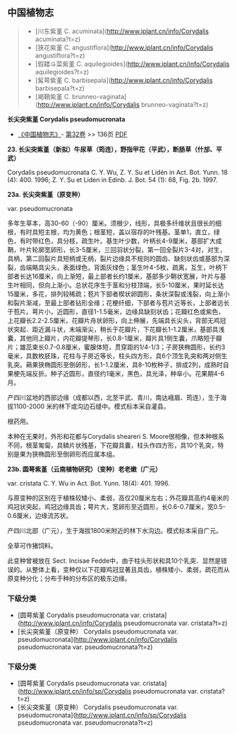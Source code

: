

## 中国植物志

> * [川东紫堇  C.  acuminata](http://www.iplant.cn/info/Corydalis acuminata?t=z)
> * [狭花紫堇  C.  angustiflora](http://www.iplant.cn/info/Corydalis angustiflora?t=z)
> * [假耧斗菜紫堇  C.  aquilegioides](http://www.iplant.cn/info/Corydalis aquilegioides?t=z)
> * [髯萼紫堇  C.  barbisepala](http://www.iplant.cn/info/Corydalis barbisepala?t=z)
> * [褐鞘紫堇  C.  brunneo-vaginata](http://www.iplant.cn/info/Corydalis brunneo-vaginata?t=z)

**长尖突紫堇 Corydalis pseudomucronata**

* [《中国植物志》](http://www.iplant.cn/frps)- [第32卷](http://www.iplant.cn/frps/vol/32) >> 136页 [PDF](http://www.iplant.cn/frps/pdf/32/136.pdf)

**23. 长尖突紫堇（新拟）牛尿草（筠连），野指甲花（平武），断肠草（什邡、平武）**

Corydalis pseudomucronata C. Y. Wu, Z. Y. Su et Lidén in Act. Bot. Yunn. 18 (4): 400. 1996; Z. Y. Su et Liden in Edinb. J. Bot. 54 (1): 68, Fig. 2b. 1997.

**23a. 长尖突紫堇（原变种）**

var. pseudomucronata

多年生草本，高30-60（-90）厘米。须根少，线形，具极多纤维状且很长的细根，有时具短主根，均为黄色；根茎短，盖以宿存的叶残基。茎单1，直立，绿色，有时带红色，具分枝，疏生叶。基生叶少数，叶柄长4-9厘米，基部扩大成鞘，叶片轮廓宽卵形，长3-5厘米，三回羽状分裂，第一回全裂片3-4对，对生，具柄，第二回裂片具短柄或无柄，裂片边缘具不规则的圆齿、缺刻状齿或基部为深裂，齿端略具尖头，表面绿色，背面灰绿色；茎生叶4-5枚，疏离，互生，叶柄下部者长达16厘米，向上渐短，最上部者长约1厘米，基部多少鞘状宽展，叶片与基生叶相同，但向上渐小。总状花序生于茎和分枝顶端，长5-10厘米，果时延长达15厘米，多花，排列较稀疏；苞片下部者楔状卵圆形，条状深裂或浅裂，向上渐小和裂片渐减，至最上部者钻形全缘；花梗纤细，下部者与苞片近等长，上部者远长于苞片。萼片小，近圆形，直径1-1.5毫米，边缘具缺刻状齿；花瓣红色或紫色，上花瓣长2.2-2.5厘米，花瓣片舟状卵形，向上伸展，先端具长尖头，背部无鸡冠状突起．距近漏斗状，末端渐尖，稍长于花瓣片，下花瓣长1-1.2厘米，基部具浅囊，其他同上瓣片，内花瓣提琴形，长0.8-1厘米，瓣片具1侧生囊，爪略短于瓣片；雄蕊束长0.7-0.8厘米，蜜腺体短，贯穿距的1/4-1/3；子房狭椭圆形，长约3毫米，具数枚胚珠，花柱与子房近等长，柱头四方形，具6个顶生乳突和两对侧生乳突。蒴果狭椭圆形至倒卵形，长1-1.2厘米，具8-10枚种子，排成2列，成熟时自果梗先端反折。种子近圆形，直径约1毫米，黑色，具光泽，种阜小。花果期4-6月。

产四川盆地的西部边缘（成都以西，北至平武、青川，南达峨眉、筠连），生于海拔1100-2000 米的林下或沟边石缝中。模式标本采自灌县。

根药用。

本种在无果时，外形和花都与Corydalis sheareri S. Moore很相像，但本种根系不同，根茎匍匐，具鳞片状残基，下花瓣具囊，柱头作四方形，具10个乳突，特别是果为狭椭圆形至倒卵形而应属本组。

**23b. 圆萼紫堇（云南植物研究）（变种）老老嫩（广元）**

var. cristata C. Y. Wu in Act. Bot. Yunn. 18(4): 401. 1996.

与原变种的区别在于植株较矮小、柔弱，高仅20厘米左右；外花瓣具高约4毫米的鸡冠状突起，鸡冠边缘具齿；萼片大，宽卵形至近圆形，长0.6-0.7厘米，宽0.5-0.6厘米，边缘流苏状。

产四川北部（广元），生于海拔1800米附近的林下水沟边。模式标本采自广元。

全草可作猪饲料。

此变种曾被放在 Sect. Incisae Fedde中，由于柱头形状和具10个乳突．显然是错误的。从整体上看，变种仅以下花瓣鸡冠显著且具齿，植株矮小、柔弱，疏花而从原变种分化；分布于种的分布区的极东边缘。

### 下级分类
* [圆萼紫堇  Corydalis pseudomucronata var. cristata](http://www.iplant.cn/info/Corydalis pseudomucronata var. cristata?t=z)
* [长尖突紫堇（原变种）  Corydalis pseudomucronata var. pseudomucronata](http://www.iplant.cn/info/Corydalis pseudomucronata var. pseudomucronata?t=z)

### 下级分类
* [圆萼紫堇  Corydalis pseudomucronata var. cristata](http://www.iplant.cn/info/sp/Corydalis pseudomucronata var. cristata?t=z)
* [长尖突紫堇（原变种）  Corydalis pseudomucronata var. pseudomucronata](http://www.iplant.cn/info/sp/Corydalis pseudomucronata var. pseudomucronata?t=z)
